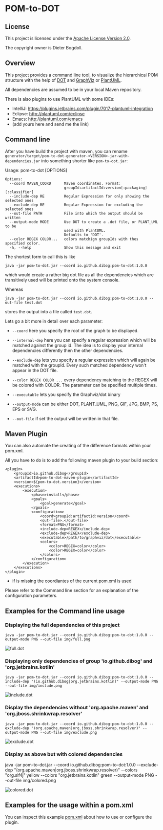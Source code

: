 POM-to-DOT
==========

## License

This project is licensed under the [Apache License Version 2.0](https://www.apache.org/licenses/LICENSE-2.0.html).

The copyright owner is Dieter Bogdoll.

## Overview
This project provides a command line tool, to visualize the hierarchical POM
structure with the help of [DOT](https://en.wikipedia.org/wiki/DOT_%28graph_description_language%29)
and [GraphViz](http://graphviz.org/) or [PlantUML](http://plantuml.com/).

All dependencies are assumed to be in your local Maven repository.
 
There is also plugins to use PlantUML with some IDEs:
* IntelliJ: https://plugins.jetbrains.com/plugin/7017-plantuml-integration
* Eclipse: http://plantuml.com/eclipse
* Emacs: http://plantuml.com/emacs
* (add yours here and send me the link) 

## Command line 

After you have build the project with maven, you can rename `generator/target/pom-to-dot-generator-<VERSION>-jar-with-dependencies.jar`
into something shorter like `pom-to-dot.jar`:

Usage: pom-to-dot [OPTIONS]

    Options:
      --coord MAVEN_COORD      Maven coordinates. Format:
                               groupId:artifactId:version[:packaging][:classifier]
      --include-dep RE         Regular Expression for only showing the selected ones
      --exclude-dep RE         Regular Expression for excluding the selected ones
      --out-file PATH          File into which the output should be written
      --output-mode MODE       Use DOT to create a .dot file, or PLANT_UML to be
                               used with PlantUML.
                               Defaults to 'DOT'.
      --color REGEX COLOR...   colors matchign groupIds with thes specified color.
      -h, --help               Show this message and exit

The shortest form to call this is like

    java -jar pom-to-dot.jar --coord io.github.dibog:pom-to-dot:1.0.0
    
which would create a rather big dot file as all the dependencies which
are transitively used will be printed onto the system console.

Whereas
    
    java -jar pom-to-dot.jar --coord io.github.dibog:pom-to-dot:1.0.0 --out-file test.dot
    
stores the output into a file called `test.dot`.

Lets go a bit more in detail over each parameter:

* `--coord` here you specify the root of the graph to be displayed.

* `--internal-dep` here you can specify a regular expression which will
be matched against the group id. The idea is to display your internal dependencies 
differently then the other dependencies.

* `--exclude-dep` lets you specify a regular expression which will again be
matched with the groupId. Every such matched dependency won't appear in the
DOT file.

* `--color REGEX COLOR ...` every dependency matching to the REGEX will be colored with COLOR. The parameter can be specified multiple times.

* `--executable` lets you specify the Graphviz/dot binary

* `--output-mode` can be either DOT, PLANT_UML, PNG, GIF, JPG, BMP, PS, EPS or SVG.

* `--out-file` if set the output will be written in that file.


## Maven Plugin
You can also automate the creating of the difference formats within your pom.xml.

All you have to do is to add the following maven plugin to your build section:

    <plugin>
        <groupId>io.github.dibog</groupId>
        <artifactId>pom-to-dot-maven-plugin</artifactId>
        <version>${pom-to-dot.version}</version>
        <executions>
            <execution>
                <phase>install</phase>
                <goals>
                    <goal>generate</goal>
                </goals>
                <configuration>
                    <coord>groupId:artifactId:version</coord>
                    <out-file>.</out-file>
                    <format>PNG</format>
                    <include-dep>REGEX</include-dep>
                    <exclude-dep>REGEX</exclude-dep>
                    <executable>/path/to/graphviz/dot</executable>
                    <colors>
                        <color>REGEX=color</color>
                        <color>REGEX=color</color>
                    </colors>
                </configuration>
            </execution>
        </executions>
    </plugin>
    
* if <coord> is missing the coordiantes of the current pom.xml is used
 
Please refer to the Command line section for an explanation of the configuration parameters.

## Examples for the Command line usage

### Displaying the full dependencies of this project

    java -jar pom-to-dot.jar --coord io.github.dibog:pom-to-dot:1.0.0 --output-mode PNG --out-file img/full.png
   
![full.dot](img/full.png)

### Displaying only dependencies of group 'io.github.dibog' and 'org.jetbrains.kotlin'

    java -jar pom-to-dot.jar --coord io.github.dibog:pom-to-dot:1.0.0 --include-dep "(io.github.dibog|org.jetbrains.kotlin)" --output-mode PNG --out-file img/include.png

![include.dot](img/include.png)

### Display the dependencies without 'org.apache.maven' and 'org.jboss.shrinkwrap.resolver'

    java -jar pom-to-dot.jar --coord io.github.dibog:pom-to-dot:1.0.0 --exclude-dep "(org.apache.maven|org.jboss.shrinkwrap.resolver)" --output-mode PNG --out-file img/exclude.png

![exclude.dot](img/exclude.png)

### Display as above but with colored dependencies

   java -jar pom-to-dot.jar --coord io.github.dibog:pom-to-dot:1.0.0 --exclude-dep "(org.apache.maven|org.jboss.shrinkwrap.resolver)" --colors "org.slf4j" yellow --colors "org.jetbrains.kotlin" green --output-mode PNG --out-file img/colored.png

![colored.dot](img/colored.png)

## Examples for the usage within a pom.xml 

You can inspect this example [pom.xml](demo/pom.xml) about how to use or configure the plugin.
